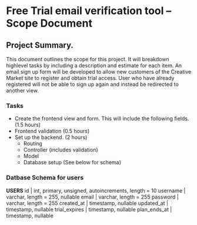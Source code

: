 # Free Trial email verification tool – Scope Document

## Project Summary.
This document outlines the scope for this project. It will breakdown highlevel tasks by including a description and estimate for each item.
An email sign up form will be developed to allow new customers of the Creative Market site to register and obtain trial access. User who have already registered will not be able to sign up again and instead be redirected to another view.

### Tasks
- Create the frontend view and form. This will include the following fields. (1.5 hours)
- Frontend validation (0.5 hours)
- Set up the backend. (2 hours)
    - Routing
    - Controller (includes validation)
    - Model
    - Database setup (See below for schema)
    
### Datbase Schema for users

**USERS**
id | int, primary, unsigned, autoincrements, length = 10
username | varchar, length = 255, nullable
email | varchar, length = 255
password | varchar, length = 255
created_at | timestamp, nullable
updated_at | timestamp, nullable
trial_expires | timestamp, nullable
plan_ends_at | timestamp, nullable
